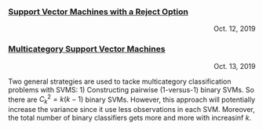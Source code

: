 ### [Support Vector Machines with a Reject Option](https://arxiv.org/pdf/1201.1140.pdf) 
<p align="right"> Oct. 12, 2019 </p>



### [Multicategory Support Vector Machines](http://citeseerx.ist.psu.edu/viewdoc/download?doi=10.1.1.129.3020&rep=rep1&type=pdf) 
<p align="right"> Oct. 13, 2019 </p>

Two general strategies are used to tacke multicategory classification problems with SVMS: 1) Constructing pairwise (1-versus-1) binary SVMs. So there are ${C_k^2}=k(k-1)$ binary SVMs. However, this approach will potentially increase the variance since it use less observations in each SVM. Moreover, the total number of binary classifiers gets more and more with increasinf $k$.
